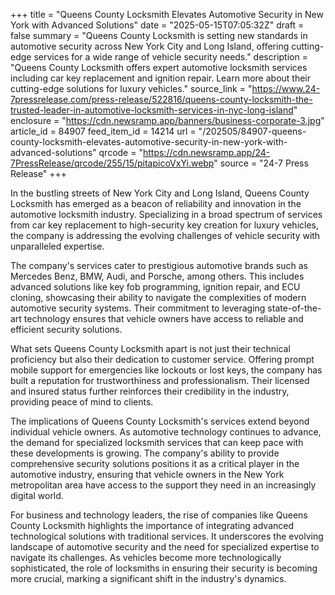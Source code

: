 +++
title = "Queens County Locksmith Elevates Automotive Security in New York with Advanced Solutions"
date = "2025-05-15T07:05:32Z"
draft = false
summary = "Queens County Locksmith is setting new standards in automotive security across New York City and Long Island, offering cutting-edge services for a wide range of vehicle security needs."
description = "Queens County Locksmith offers expert automotive locksmith services including car key replacement and ignition repair. Learn more about their cutting-edge solutions for luxury vehicles."
source_link = "https://www.24-7pressrelease.com/press-release/522816/queens-county-locksmith-the-trusted-leader-in-automotive-locksmith-services-in-nyc-long-island"
enclosure = "https://cdn.newsramp.app/banners/business-corporate-3.jpg"
article_id = 84907
feed_item_id = 14214
url = "/202505/84907-queens-county-locksmith-elevates-automotive-security-in-new-york-with-advanced-solutions"
qrcode = "https://cdn.newsramp.app/24-7PressRelease/qrcode/255/15/pitapicoVxYi.webp"
source = "24-7 Press Release"
+++

<p>In the bustling streets of New York City and Long Island, Queens County Locksmith has emerged as a beacon of reliability and innovation in the automotive locksmith industry. Specializing in a broad spectrum of services from car key replacement to high-security key creation for luxury vehicles, the company is addressing the evolving challenges of vehicle security with unparalleled expertise.</p><p>The company's services cater to prestigious automotive brands such as Mercedes Benz, BMW, Audi, and Porsche, among others. This includes advanced solutions like key fob programming, ignition repair, and ECU cloning, showcasing their ability to navigate the complexities of modern automotive security systems. Their commitment to leveraging state-of-the-art technology ensures that vehicle owners have access to reliable and efficient security solutions.</p><p>What sets Queens County Locksmith apart is not just their technical proficiency but also their dedication to customer service. Offering prompt mobile support for emergencies like lockouts or lost keys, the company has built a reputation for trustworthiness and professionalism. Their licensed and insured status further reinforces their credibility in the industry, providing peace of mind to clients.</p><p>The implications of Queens County Locksmith's services extend beyond individual vehicle owners. As automotive technology continues to advance, the demand for specialized locksmith services that can keep pace with these developments is growing. The company's ability to provide comprehensive security solutions positions it as a critical player in the automotive industry, ensuring that vehicle owners in the New York metropolitan area have access to the support they need in an increasingly digital world.</p><p>For business and technology leaders, the rise of companies like Queens County Locksmith highlights the importance of integrating advanced technological solutions with traditional services. It underscores the evolving landscape of automotive security and the need for specialized expertise to navigate its challenges. As vehicles become more technologically sophisticated, the role of locksmiths in ensuring their security is becoming more crucial, marking a significant shift in the industry's dynamics.</p>